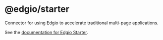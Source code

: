 # @edgio/starter

Connector for using Edgio to accelerate traditional multi-page applications.

See the [documentation for Edgio Starter](https://docs.edg.io/guides/starter).
